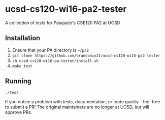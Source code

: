 ucsd-cs120-wi16-pa2-tester
==========================
A collection of tests for Pasquale's CSE120 PA2 at UCSD

Installation
------------
1. Ensure that your PA directory is `~/pa2`
2. `git clone https://github.com/brandonio21/ucsd-cs120-wi16-pa2-tester`
3. `sh ucsd-cs120-wi16-pa-tester/install.sh`
4. `make test`

Running
-------
`./test`

If you notice a problem with tests, documentation, or code quality -
feel free to submit a PR! The original maintainers are no longer at
UCSD, but will approve PRs.